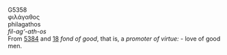 <body>
  <p>G5358<br>  φιλάγαθος  <br> philagathos  <br><i>fil-ag‘-ath-os </i><br>From <a href="g5384.htm">5384</a> and <a href="g0018.htm">18</a>  <i>fond</i> <i>of</i> <i>good</i>, that is, a <i>promoter</i> <i>of</i> <i>virtue:</i> - love of good men.<br></p>
 </body>